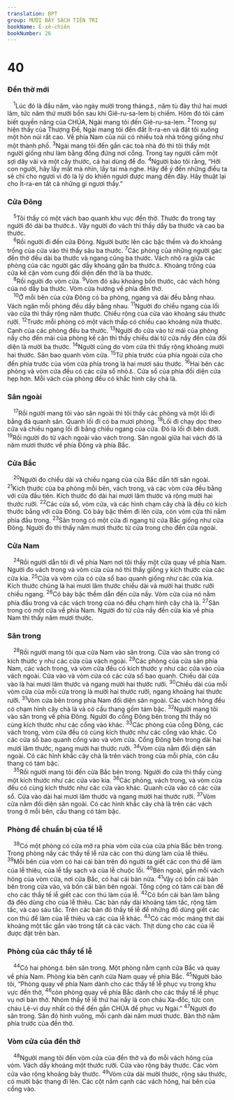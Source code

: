 ```yaml
---
translation: BPT
group: MƯỜI BẢY SÁCH TIÊN TRI
bookName: Ê-xê-chiên 
bookNumber: 26
---
```


<div class="title"><h1>40</h1><h3>Đền thờ mới</h3></div>
<span class="verse exe_40_1"> <sup>1</sup>Lúc đó là đầu năm, vào ngày mười trong tháng<a data-toggle="tooltip" data-placement="bottom" title="Đó là Ngày Đại lễ Chuộc tội, năm 573 trước Công nguyên. Xem Lê-vi 23:26; 25:9.">⚓</a>, năm tù đày thứ hai mươi lăm, tức năm thứ mười bốn sau khi Giê-ru-sa-lem bị chiếm. Hôm đó tôi cảm biết quyền năng của CHÚA, Ngài mang tôi đến Giê-ru-sa-lem.</span>
<span class="verse exe_40_2"><sup>2</sup>Trong sự hiện thấy của Thượng Đế, Ngài mang tôi đến đất Ít-ra-en và đặt tôi xuống một hòn núi rất cao. Về phía Nam của núi có nhiều toà nhà trông giống như một thành phố.</span>
<span class="verse exe_40_3"><sup>3</sup>Ngài mang tôi đến gần các toà nhà đó thì tôi thấy một người giống như làm bằng đồng đứng nơi cổng. Trong tay người cầm một sợi dây vải và một cây thước, cả hai dùng để đo.</span>
<span class="verse exe_40_4"><sup>4</sup>Người bảo tôi rằng, “Hỡi con người, hãy lấy mắt mà nhìn, lấy tai mà nghe. Hãy để ý đến những điều ta sẽ chỉ cho ngươi vì đó là lý do khiến ngươi được mang đến đây. Hãy thuật lại cho Ít-ra-en tất cả những gì ngươi thấy.”<br/></span>
<div class="title"><h3>Cửa Đông</h3></div>
<span class="verse exe_40_5"> <sup>5</sup>Tôi thấy có một vách bao quanh khu vực đền thờ. Thước đo trong tay người đó dài ba thước<a data-toggle="tooltip" data-placement="bottom" title="Nguyên văn, “6 cu-bít” (khoảng 3,1 thước).">⚓</a>. Vậy người đo vách thì thấy dầy ba thước và cao ba thước.<br/></span>
<span class="verse exe_40_6"> <sup>6</sup>Rồi người đi đến cửa Đông. Người bước lên các bậc thềm và đo khoảng trống của cửa vào thì thấy sâu ba thước.</span>
<span class="verse exe_40_7"><sup>7</sup>Các phòng của những người gác đền thờ đều dài ba thước và ngang cũng ba thước. Vách nhô ra giữa các phòng của các người gác dầy khoảng gần ba thước<a data-toggle="tooltip" data-placement="bottom" title="Nguyên văn, “5 cu-bít” (khoảng 2,6 thước.)">⚓</a>. Khoảng trống của cửa kế cận vòm cung đối diện đền thờ là ba thước.<br/></span>
<span class="verse exe_40_8"> <sup>8</sup>Rồi người đo vòm cửa.</span>
<span class="verse exe_40_9"><sup>9</sup>Vòm đó sâu khoảng bốn thước, các vách hông của nó dầy ba thước. Vòm cửa hướng về phía đền thờ.<br/></span>
<span class="verse exe_40_10"> <sup>10</sup>Ở mỗi bên của cửa Đông có ba phòng, ngang và dài đều bằng nhau. Vách ngăn mỗi phòng đều dầy bằng nhau.</span>
<span class="verse exe_40_11"><sup>11</sup>Người đo chiều ngang của lối vào cửa thì thấy rộng năm thước. Chiều rộng của cửa vào khoảng sáu thước rưỡi.</span>
<span class="verse exe_40_12"><sup>12</sup>Trước mỗi phòng có một vách thấp có chiều cao khoảng nửa thước. Cạnh của các phòng đều ba thước.</span>
<span class="verse exe_40_13"><sup>13</sup>Người đo cửa vào từ mái của phòng nầy cho đến mái của phòng kế cận thì thấy chiều dài từ cửa nầy đến cửa đối diện là mười ba thước.</span>
<span class="verse exe_40_14"><sup>14</sup>Người cũng do vòm cửa thì thấy rộng khoảng mười hai thước. Sân bao quanh vòm cửa.</span>
<span class="verse exe_40_15"><sup>15</sup>Từ phía trước của phía ngoài cửa cho đến phía trước của vòm cửa phía trong là hai mươi sáu thước.</span>
<span class="verse exe_40_16"><sup>16</sup>Hai bên các phòng và vòm cửa đều có các cửa sổ nhỏ<a data-toggle="tooltip" data-placement="bottom" title="Dùng để quân lính bắn tên vào quân thù.">⚓</a>. Cửa sổ của phía đối diện cửa hẹp hơn. Mỗi vách của phòng đều có khắc hình cây chà là.<br/></span>
<div class="title"><h3>Sân ngoài</h3></div>
<span class="verse exe_40_17"> <sup>17</sup>Rồi người mang tôi vào sân ngoài thì tôi thấy các phòng và một lối đi bằng đá quanh sân. Quanh lối đi có ba mươi phòng.</span>
<span class="verse exe_40_18"><sup>18</sup>Lối đi chạy dọc theo cửa và chiều ngang lối đi bằng chiều ngang của cửa. Đó là lối đi bên dưới.</span>
<span class="verse exe_40_19"><sup>19</sup>Rồi người đo từ vách ngoài vào vách trong. Sân ngoài giữa hai vách đó là năm mươi thước về phía Đông và phía Bắc.<br/></span>
<div class="title"><h3>Cửa Bắc</h3></div>
<span class="verse exe_40_20"> <sup>20</sup>Người đo chiều dài và chiều ngang của cửa Bắc dẫn tới sân ngoài.</span>
<span class="verse exe_40_21"><sup>21</sup>Kích thước của ba phòng mỗi bên, vách trong, và các vòm cửa đều bằng với cửa đầu tiên. Kích thước đó dài hai mươi lăm thước và rộng mười hai thước rưỡi.</span>
<span class="verse exe_40_22"><sup>22</sup>Các cửa sổ, vòm cửa, và các hình chạm cây chà là đều có kích thước bằng với cửa Đông. Có bảy bậc thềm đi lên cửa, còn vòm cửa thì nằm phía đầu trong.</span>
<span class="verse exe_40_23"><sup>23</sup>Sân trong có một cửa đi ngang từ cửa Bắc giống như cửa Đông. Người đo thì thấy năm mươi thước từ cửa trong cho đến cửa ngoài.<br/></span>
<div class="title"><h3>Cửa Nam</h3></div>
<span class="verse exe_40_24"> <sup>24</sup>Rồi người dẫn tôi đi về phía Nam nơi tôi thấy một cửa quay về phía Nam. Người đo vách trong và vòm cửa của nó thì thấy giống y kích thước của các cửa kia.</span>
<span class="verse exe_40_25"><sup>25</sup>Cửa và vòm cửa có cửa sổ bao quanh giống như các cửa kia. Kích thước chúng là hai mươi lăm thước chiều dài và mười hai thước rưỡi chiều ngang.</span>
<span class="verse exe_40_26"><sup>26</sup>Có bảy bậc thềm dẫn đến cửa nầy. Vòm cửa của nó nằm phía đầu trong và các vách trong của nó đều chạm hình cây chà là.</span>
<span class="verse exe_40_27"><sup>27</sup>Sân trong có một cửa về phía Nam. Người đo từ cửa nầy đến cửa kia về phía Nam thì thấy năm mươi thước.<br/></span>
<div class="title"><h3>Sân trong</h3></div>
<span class="verse exe_40_28"> <sup>28</sup>Rồi người mang tôi qua cửa Nam vào sân trong. Cửa vào sân trong có kích thước y như các cửa của vách ngoài.</span>
<span class="verse exe_40_29"><sup>29</sup>Các phòng của cửa sân phía Nam, các vách trong, và vòm cửa đều có kích thước y như các cửa vào của vách ngoài. Cửa vào và vòm cửa có các cửa sổ bao quanh. Chiều dài cửa vào là hai mươi lăm thước và ngang mười hai thước rưỡi.</span>
<span class="verse exe_40_30"><sup>30</sup>Chiều dài của mỗi vòm cửa của mỗi cửa trong là mười hai thước rưỡi, ngang khoảng hai thước rưỡi.</span>
<span class="verse exe_40_31"><sup>31</sup>Vòm cửa bên trong phía Nam đối diện sân ngoài. Các vách hông đều có chạm hình cây chà là và có cầu thang gồm tám bậc.</span>
<span class="verse exe_40_32"><sup>32</sup>Người mang tôi vào sân trong về phía Đông. Người đo cổng Đông bên trong thì thấy nó cùng kích thước như các cổng vào khác.</span>
<span class="verse exe_40_33"><sup>33</sup>Các phòng của cổng Đông, các vách trong, vòm cửa đều có cùng kích thước như các cổng vào khác. Có các cửa sổ bao quanh cổng vào và vòm cửa. Cổng Đông bên trong dài hai mươi lăm thước, ngang mười hai thước rưỡi.</span>
<span class="verse exe_40_34"><sup>34</sup>Vòm cửa nằm đối diện sân ngoài. Có các hình khắc cây chà là trên vách trong của mỗi phía, còn cầu thang có tám bậc.<br/></span>
<span class="verse exe_40_35"> <sup>35</sup>Rồi người mang tôi đến cửa Bắc bên trong. Người đo cửa thì thấy cùng một kích thước như các cửa vào kia.</span>
<span class="verse exe_40_36"><sup>36</sup>Các phòng, vách trong, và vòm cửa đều có cùng kích thước như các cửa vào khác. Quanh cửa vào có các cửa sổ. Cửa vào dài hai mươi lăm thước và ngang mười hai thước rưỡi.</span>
<span class="verse exe_40_37"><sup>37</sup>Vòm cửa nằm đối diện sân ngoài. Có các hình khắc cây chà là trên các vách trong ở mỗi bên, cầu thang có tám bậc.<br/></span>
<div class="title"><h3>Phòng để chuẩn bị của tế lễ</h3></div>
<span class="verse exe_40_38"> <sup>38</sup>Có một phòng có cửa mở ra phía vòm cửa của cửa phía Bắc bên trong. Trong phòng nầy các thầy tế lễ rửa các con thú dùng làm của lễ thiêu.</span>
<span class="verse exe_40_39"><sup>39</sup>Mỗi bên của vòm có hai cái bàn trên đó người ta giết các con thú để làm của lễ thiêu, của lễ tẩy sạch và của lễ chuộc lỗi.</span>
<span class="verse exe_40_40"><sup>40</sup>Bên ngoài, gần mỗi vách hông của vòm cửa, nơi cửa Bắc, có hai cái bàn nữa.</span>
<span class="verse exe_40_41"><sup>41</sup>Vậy có bốn cái bàn bên trong cửa vào, và bốn cái bàn bên ngoài. Tổng cộng có tám cái bàn để cho các thầy tế lễ giết các con thú làm của lễ.</span>
<span class="verse exe_40_42"><sup>42</sup>Có bốn cái bàn làm bằng đá đẽo dùng cho của lễ thiêu. Các bàn nầy dài khoảng tám tấc, rộng tám tấc, và cao sáu tấc. Trên các bàn đó thầy tế lễ để những đồ dùng giết các con thú để làm của lễ thiêu và các của lễ khác.</span>
<span class="verse exe_40_43"><sup>43</sup>Có các móc máng thịt dài khoảng một tấc gắn vào trong tất cả các vách. Thịt dùng cho các của lễ được đặt trên bàn.<br/></span>
<div class="title"><h3>Phòng của các thầy tế lễ</h3></div>
<span class="verse exe_40_44"> <sup>44</sup>Có hai phòng<a data-toggle="tooltip" data-placement="bottom" title="Hoặc “phòng cho các ca sĩ.”">⚓</a> bên sân trong. Một phòng nằm cạnh cửa Bắc và quay về phía Nam. Phòng kia bên cạnh cửa Nam quay về phía Bắc.</span>
<span class="verse exe_40_45"><sup>45</sup>Người bảo tôi, “Phòng quay về phía Nam dành cho các thầy tế lễ phục vụ trong khu vực đền thờ,</span>
<span class="verse exe_40_46"><sup>46</sup>còn phòng quay về phía Bắc dành cho các thầy tế lễ phục vụ nơi bàn thờ. Nhóm thầy tế lễ thứ hai nầy là con cháu Xa-đốc, tức con cháu Lê-vi duy nhất có thể đến gần CHÚA để phục vụ Ngài.”</span>
<span class="verse exe_40_47"><sup>47</sup>Người đo sân trong. Sân đó hình vuông, mỗi cạnh dài năm mươi thước. Bàn thờ nằm phía trước của đền thờ.<br/></span>
<div class="title"><h3>Vòm cửa của đền thờ</h3></div>
<span class="verse exe_40_48"> <sup>48</sup>Người mang tôi đến vòm cửa của đền thờ và đo mỗi vách hông của vòm. Vách dầy khoảng một thước rưỡi. Cửa vào rộng bảy thước. Các vòm cửa vào rộng khoảng bảy thước.</span>
<span class="verse exe_40_49"><sup>49</sup>Vòm cửa dài mười thước, rộng sáu thước, có mười bậc thang đi lên. Các cột nằm cạnh các vách hông, hai bên của cổng vào.<br/></span>
